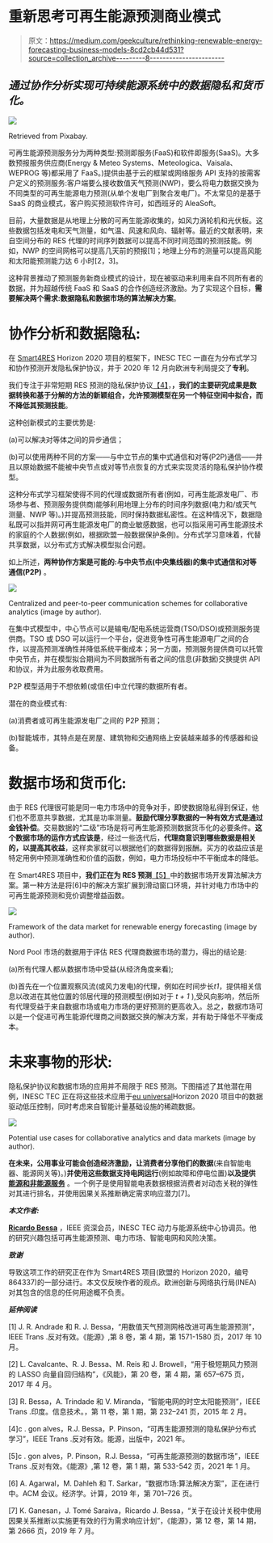 # 重新思考可再生能源预测商业模式

> 原文：<https://medium.com/geekculture/rethinking-renewable-energy-forecasting-business-models-8cd2cb44d531?source=collection_archive---------8----------------------->

## ***通过协作分析实现可持续能源系统中的数据隐私和货币化。***

![](img/dc3dd7a40f66c6258da2be1c15f73dbe.png)

Retrieved from Pixabay.

可再生能源预测服务分为两种类型:预测即服务(FaaS)和软件即服务(SaaS)。大多数预报服务供应商(Energy & Meteo Systems、Meteologica、Vaisala、WEPROG 等)都采用了 FaaS。)提供由基于云的框架或网络服务 API 支持的按需客户定义的预测服务:客户端要么接收数值天气预测(NWP)，要么将电力数据交换为不同类型的可再生能源电力预测(从单个发电厂到聚合发电厂)。不太常见的是基于 SaaS 的商业模式，客户购买预测软件许可，如西班牙的 AleaSoft。

目前，大量数据是从地理上分散的可再生能源收集的，如风力涡轮机和光伏板。这些数据包括发电和天气测量，如气温、风速和风向、辐射等。最近的文献表明，来自空间分布的 RES 代理的时间序列数据可以提高不同时间范围的预测技能。例如，NWP 的空间网格可以提高几天前的预报[1]；地理上分布的测量可以提高风能和太阳能预测能力达 6 小时[2，3]。

这种背景推动了预测服务新商业模式的设计，现在被驱动来利用来自不同所有者的数据，并为超越传统 FaaS 和 SaaS 的合作创造经济激励。为了实现这个目标，**需要解决两个需求:数据隐私和数据市场的算法解决方案**。

# **协作分析和数据隐私:**

在 [Smart4RES](https://www.smart4res.eu/) Horizon 2020 项目的框架下，INESC TEC 一直在为分布式学习和协作预测开发隐私保护协议，并于 2020 年 12 月向欧洲专利局提交了**专利**。

我们专注于非常短期 RES 预测的隐私保护协议[【4】](https://zenodo.org/record/4588854#.YEY5sGj7SUk)，**，我们的主要研究成果是数据转换和基于分解的方法的新颖组合，允许预测模型在另一个特征空间中拟合，而不降低其预测技能**。

这种创新模式的主要优势是:

(a)可以解决对等体之间的异步通信；

(b)可以使用两种不同的方案——与中立节点的集中式通信和对等(P2P)通信——并且以原始数据不能被中央节点或对等节点恢复的方式来实现灵活的隐私保护协作模型。

这种分布式学习框架使得不同的代理或数据所有者(例如，可再生能源发电厂、市场参与者、预测服务提供商)能够利用地理上分布的时间序列数据(电力和/或天气测量、NWP 等)。)并提高预测技能，同时保持数据私密性。在这种情况下，数据隐私既可以指并网可再生能源发电厂的商业敏感数据，也可以指采用可再生能源技术的家庭的个人数据(例如，根据欧盟一般数据保护条例)。分布式学习意味着，代替共享数据，以分布式方式解决模型拟合问题。

如上所述，**两种协作方案是可能的:与中央节点(中央集线器)的集中式通信和对等通信(P2P)** 。

![](img/9629401701b6189139f70087b754f7bc.png)

Centralized and peer-to-peer communication schemes for collaborative analytics (image by author).

在集中式模型中，中心节点可以是输电/配电系统运营商(TSO/DSO)或预测服务提供商。TSO 或 DSO 可以运行一个平台，促进竞争性可再生能源电厂之间的合作，以提高预测准确性并降低系统平衡成本；另一方面，预测服务提供商可以托管中央节点，并在模型拟合期间为不同数据所有者之间的信息(非数据)交换提供 API 和协议，并为此服务收取费用。

P2P 模型适用于不想依赖(或信任)中立代理的数据所有者。

潜在的商业模式有:

(a)消费者或可再生能源发电厂之间的 P2P 预测；

(b)智能城市，其特点是在房屋、建筑物和交通网络上安装越来越多的传感器和设备。

# **数据市场和货币化:**

由于 RES 代理很可能是同一电力市场中的竞争对手，即使数据隐私得到保证，他们也不愿意共享数据，尤其是功率测量。**鼓励代理分享数据的一种有效方式是通过金钱补偿**。交易数据的“二级”市场是将可再生能源预测数据货币化的必要条件。**这个数据市场的运作方式应该是**，经过一些迭代后，**代理商意识到哪些数据是相关的，以提高其收益**，这样卖家就可以根据他们的数据得到报酬。买方的收益应该是特定用例中预测准确性和价值的函数，例如，电力市场投标中不平衡成本的降低。

在 Smart4RES 项目中，**我们正在为 RES 预测**[【5】](https://zenodo.org/record/4534136#.YEOUuGj7RaQ)中的数据市场开发算法解决方案。第一种方法是将[6]中的解决方案扩展到滑动窗口环境，并针对电力市场中的可再生能源预测和竞价调整增益函数。

![](img/884a843ae532f23f2d7bb3647c614785.png)

Framework of the data market for renewable energy forecasting (image by author).

Nord Pool 市场的数据用于评估 RES 代理商数据市场的潜力，得出的结论是:

(a)所有代理人都从数据市场中受益(从经济角度来看);

(b)首先在一个位置观察风流(或风力发电)的代理，例如在时间步长*t1*，提供相关信息以改进在其他位置的邻居代理的预测模型(例如对于 *t + 1* ),受风向影响，然后所有代理受益于来自数据市场或电力市场的更好预测的更高收入。总之，数据市场可以是一个促进可再生能源代理商之间数据交换的解决方案，并有助于降低不平衡成本。

# **未来事物的形状:**

隐私保护协议和数据市场的应用并不局限于 RES 预测。下图描述了其他潜在用例，INESC TEC 正在将这些技术应用于[eu universal](https://euniversal.eu/)Horizon 2020 项目中的数据驱动低压控制，同时考虑来自智能计量基础设施的稀疏数据。

![](img/ff008f665073c3de7e758acf10ad10e3.png)

Potential use cases for collaborative analytics and data markets (image by author).

**在未来，公用事业可能会创造经济激励，让消费者分享他们的数据**(来自智能电器、能源网关等)。)**并使用这些数据支持电网运行**(例如故障和停电位置)**以及提供** [**能源和非能源服务**](https://interconnectproject.eu/) 。一个例子是使用智能电表数据根据消费者对动态关税的弹性对其进行排名，并使用因果关系推断确定需求响应潜力[7]。

***本文作者:***

[**Ricardo Bessa**](http://www.rbessa.com) ，IEEE 资深会员，INESC TEC 动力与能源系统中心协调员。他的研究兴趣包括可再生能源预测、电力市场、智能电网和风险决策。

***致谢***

导致这项工作的研究正在作为 Smart4RES 项目(欧盟的 Horizon 2020，编号 864337)的一部分进行。本文仅反映作者的观点。欧洲创新与网络执行局(INEA)对其包含的信息的任何用途概不负责。

***延伸阅读***

[1] J. R. Andrade 和 R. J. Bessa，“用数值天气预测网格改进可再生能源预测”，IEEE Trans .反对有效。《能源》,第 8 卷，第 4 期，第 1571-1580 页，2017 年 10 月。

[2] L. Cavalcante、R. J. Bessa、M. Reis 和 J. Browell，“用于极短期风力预测的 LASSO 向量自回归结构”，《风能》，第 20 卷，第 4 期，第 657–675 页，2017 年 4 月。

[3] R. Bessa，A. Trindade 和 V. Miranda，“智能电网的时空太阳能预测”，IEEE Trans .印度。信息技术。，第 11 卷，第 1 期，第 232–241 页，2015 年 2 月。

[4]c . gon alves，R.J. Bessa，P. Pinson，“可再生能源预测的隐私保护分布式学习”，IEEE Trans .反对有效。能源，出版中，2021 年。

[5]c . gon alves，P. Pinson，R.J. Bessa，“可再生能源预测的数据市场”，IEEE Trans .反对有效。《能源》,第 12 卷，第 1 期，第 533-542 页，2021 年 1 月。

[6] A. Agarwal，M. Dahleh 和 T. Sarkar，“数据市场:算法解决方案”，正在进行中。ACM 会议。经济学。计算，2019 年，第 701–726 页。

[7] K. Ganesan，J. Tomé Saraiva，Ricardo J. Bessa，“关于在设计关税中使用因果关系推断以实施更有效的行为需求响应计划”，《能源》，第 12 卷，第 14 期，第 2666 页，2019 年 7 月。